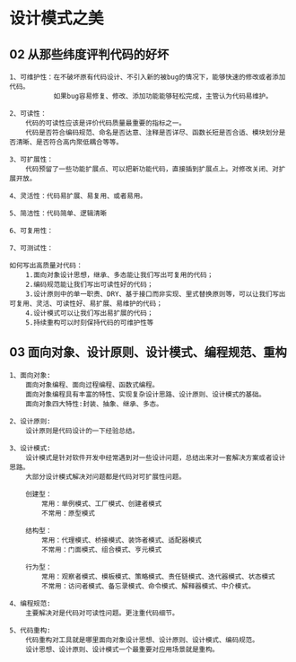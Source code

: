 # 设计模式之美

## 02 从那些纬度评判代码的好坏
    
    1、可维护性：在不破坏原有代码设计、不引入新的被bug的情况下，能够快速的修改或者添加代码。  
               如果bug容易修复、修改、添加功能能够轻松完成，主管认为代码易维护。

    2、可读性：
        代码的可读性应该是评价代码质量最重要的指标之一。
        代码是否符合编码规范、命名是否达意、注释是否详尽、函数长短是否合适、模块划分是否清晰、是否符合高内聚低耦合等等。

    3、可扩展性：
        代码预留了一些功能扩展点、可以把新功能代码，直接插到扩展点上。对修改关闭、对扩展开放。

    4、灵活性：代码易扩展、易复用、或者易用。

    5、简洁性：代码简单、逻辑清晰
    
    6、可复用性：
    
    7、可测试性：

    如何写出高质量对代码：
        1.面向对象设计思想，继承、多态能让我们写出可复用的代码； 
        2.编码规范能让我们写出可读性好的代码； 
        3.设计原则中的单一职责、DRY、基于接口而非实现、里式替换原则等，可以让我们写出可复用、灵活、可读性好、易扩展、易维护的代码； 
        4.设计模式可以让我们写出易扩展的代码； 
        5.持续重构可以时刻保持代码的可维护性等
        
## 03 面向对象、设计原则、设计模式、编程规范、重构

    1、面向对象:
        面向对象编程、面向过程编程、函数式编程。
        面向对象编程具有丰富的特性、实现复杂设计思路、设计原则、设计模式的基础。 
        面向对象四大特性:封装、抽象、继承、多态。
       
    2、设计原则:
        设计原则是代码设计的一下经验总结。

    3、设计模式:
        设计模式是针对软件开发中经常遇到对一些设计问题，总结出来对一套解决方案或者设计思路。
        大部分设计模式解决对问题都是代码对可扩展性问题。
                
        创建型：
            常用：单例模式、工厂模式、创建者模式
            不常用：原型模式
        
        结构型：
            常用：代理模式、桥接模式、装饰者模式、适配器模式
            不常用：门面模式、组合模式、亨元模式
        
        行为型：
            常用：观察者模式、模板模式、策略模式、责任链模式、迭代器模式、状态模式
            不常用：访问者模式、备忘录模式、命令模式、解释器模式、中介模式。

    4、编程规范:
        主要解决对是代码对可读性问题。更注重代码细节。
    
    5、代码重构:
        代码重构对工具就是哪里面向对象设计思想、设计原则、设计模式、编码规范。
        设计思想、设计原则、设计模式一个最重要对应用场景就是重构。
        

                
    
    